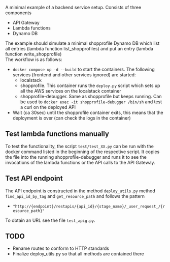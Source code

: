 A minimal example of a backend service setup. Consists of three components
- API Gateway
- Lambda functions
- Dynamo DB

The example should simulate a minimal shopprofile Dynamo DB which list all entries (lambda function list_shopprofiles) and put an entry (lambda function write_shopprofile)  
The workflow is as follows:
- `docker compose up -d --build` to start the containers. The following services (frontend and other services ignored) are started:
    - localstack
    - shopprofile. This container runs the `deploy.py` script which sets up all the AWS services on the localstack container
    - shopprofile-debugger. Same as shopprofile but keeps running. Can be used to `docker exec -it shopprofile-debugger /bin/sh` and test a curl on the deployed API
- Wait (ca 30sec) until the shopprofile container exits, this means that the deployment is over (can check the logs in the container)

## Test lambda functions manually
To test the functionality, the script `test/test_XX.py` can be run with the docker command listed in the beginning of the respective script. It copies the file into the running shopprofile-debugger and runs it to see the invocations of the lambda functions or the API calls to the API Gateway.

## Test API endpoint
The API endpoint is constructed in the method `deploy_utils.py` method `find_api_id_by_tag` and `get_resource_path` and follows the pattern
- `"http://{endpoint}/restapis/{api_id}/{stage_name}/_user_request_/{resource_path}"`

To obtain an URL see the file `test_apig.py`.

## TODO
- Rename routes to conform to HTTP standards
- Finalize deploy_utils.py so that all methods are contained there